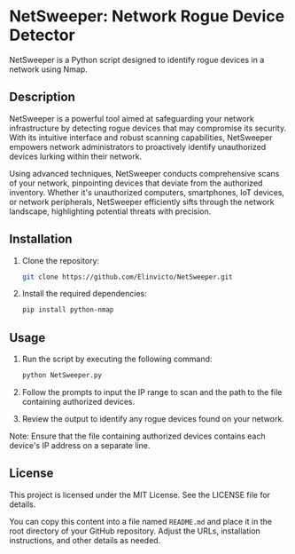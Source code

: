 # NetSweeper: Network Rogue Device Detector

NetSweeper is a Python script designed to identify rogue devices in a network using Nmap.

## Description

NetSweeper is a powerful tool aimed at safeguarding your network infrastructure by detecting rogue devices that may compromise its security. With its intuitive interface and robust scanning capabilities, NetSweeper empowers network administrators to proactively identify unauthorized devices lurking within their network.

Using advanced techniques, NetSweeper conducts comprehensive scans of your network, pinpointing devices that deviate from the authorized inventory. Whether it's unauthorized computers, smartphones, IoT devices, or network peripherals, NetSweeper efficiently sifts through the network landscape, highlighting potential threats with precision.

## Installation

1. Clone the repository:
   ```sh
   git clone https://github.com/Elinvicto/NetSweeper.git

2. Install the required dependencies:
   ```sh
   pip install python-nmap

## Usage
 
1. Run the script by executing the following command:
   ```sh
   python NetSweeper.py

2. Follow the prompts to input the IP range to scan and the path to the file containing authorized devices.

3. Review the output to identify any rogue devices found on your network.

Note: Ensure that the file containing authorized devices contains each device's IP address on a separate line.

## License

This project is licensed under the MIT License. See the LICENSE file for details.

You can copy this content into a file named `README.md` and place it in the root directory of your GitHub repository. Adjust the URLs, installation instructions, and other details as needed.
